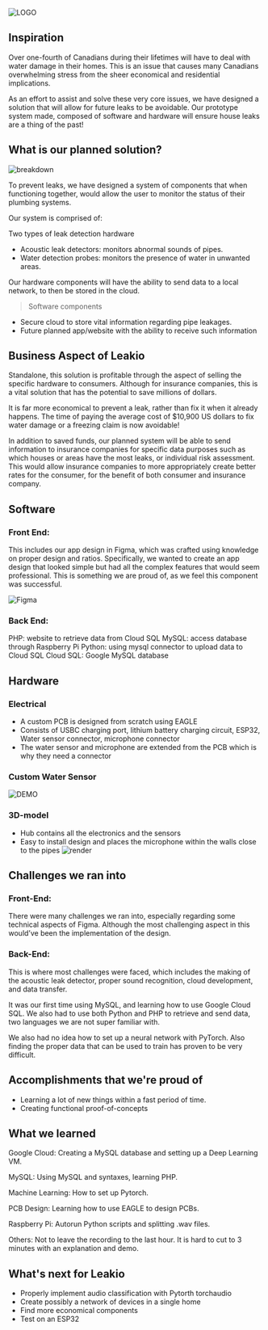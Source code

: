 ![LOGO](/img/logo_text.png)
 
## Inspiration

Over one-fourth of Canadians during their lifetimes will have to deal with water damage in their homes. This is an issue that causes many Canadians overwhelming stress from the sheer economical and residential implications. 

As an effort to assist and solve these very core issues, we have designed a solution that will allow for future leaks to be avoidable. Our prototype system made, composed of software and hardware will ensure house leaks are a thing of the past!

## What is our planned solution?
![breakdown](/img/breakdown.png)

To prevent leaks, we have designed a system of components that when functioning together, would allow the user to monitor the status of their plumbing systems. 

Our system is comprised of:
> 
Two types of leak detection hardware
- Acoustic leak detectors: monitors abnormal sounds of pipes.
- Water detection probes: monitors the presence of water in unwanted areas.

Our hardware components will have the ability to send data to a local network, to then be stored in the cloud.

> Software components
- Secure cloud to store vital information regarding pipe leakages.
- Future planned app/website with the ability to receive such information

## Business Aspect of Leakio

Standalone, this solution is profitable through the aspect of selling the specific hardware to consumers. Although for insurance companies, this is a vital solution that has the potential to save millions of dollars.

It is far more economical to prevent a leak, rather than fix it when it already happens. The time of paying the average cost of $10,900 US dollars to fix water damage or a freezing claim is now avoidable!

In addition to saved funds, our planned system will be able to send information to insurance companies for specific data purposes such as which houses or areas have the most leaks, or individual risk assessment. This would allow insurance companies to more appropriately create better rates for the consumer, for the benefit of both consumer and insurance company.

## Software
### Front End:
This includes our app design in Figma, which was crafted using knowledge on proper design and ratios. Specifically, we wanted to create an app design that looked simple but had all the complex features that would seem professional. This is something we are proud of, as we feel this component was successful.

![Figma](/img/figma.gif)

### Back End:
PHP: website to retrieve data from Cloud SQL
MySQL: access database through Raspberry Pi
Python: using mysql connector to upload data to Cloud SQL
Cloud SQL: Google MySQL database

## Hardware
### Electrical
- A custom PCB is designed from scratch using EAGLE
- Consists of USBC charging port, lithium battery charging circuit, ESP32, Water sensor connector, microphone connector
- The water sensor and microphone are extended from the PCB which is why they need a connector

### Custom Water Sensor
![DEMO](/img/demo.gif)

### 3D-model
- Hub contains all the electronics and the sensors
- Easy to install design and places the microphone within the walls close to the pipes
![render](/img/leakio_render.jpg)

## Challenges we ran into
### Front-End:
There were many challenges we ran into, especially regarding some technical aspects of Figma. Although the most challenging aspect in this would’ve been the implementation of the design.

### Back-End:
This is where most challenges were faced, which includes the making of the acoustic leak detector, proper sound recognition, cloud development, and data transfer.

It was our first time using MySQL, and learning how to use Google Cloud SQL. We also had to use both Python and PHP to retrieve and send data, two languages we are not super familiar with. 

We also had no idea how to set up a neural network with PyTorch. Also finding the proper data that can be used to train has proven to be very difficult. 

## Accomplishments that we're proud of
- Learning a lot of new things within a fast period of time. 
- Creating functional proof-of-concepts

## What we learned
Google Cloud: 
Creating a MySQL database and setting up a Deep Learning VM.

MySQL:
Using MySQL and syntaxes, learning PHP.

Machine Learning:
How to set up Pytorch.

PCB Design:
Learning how to use EAGLE to design PCBs.

Raspberry Pi:
Autorun Python scripts and splitting .wav files.

Others:
Not to leave the recording to the last hour. It is hard to cut to 3 minutes with an explanation and demo. 

## What's next for Leakio
- Properly implement audio classification with Pytorth torchaudio
- Create possibly a network of devices in a single home
- Find more economical components
- Test on an ESP32